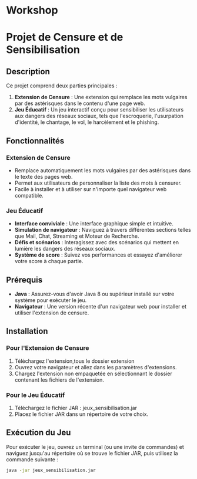# Workshop

# Projet de Censure et de Sensibilisation

## Description

Ce projet comprend deux parties principales :

1. **Extension de Censure** : Une extension qui remplace les mots vulgaires par des astérisques dans le contenu d'une page web.
2. **Jeu Éducatif** : Un jeu interactif conçu pour sensibiliser les utilisateurs aux dangers des réseaux sociaux, tels que l'escroquerie, l'usurpation d'identité, le chantage, le vol, le harcèlement et le phishing.

## Fonctionnalités

### Extension de Censure

- Remplace automatiquement les mots vulgaires par des astérisques dans le texte des pages web.
- Permet aux utilisateurs de personnaliser la liste des mots à censurer.
- Facile à installer et à utiliser sur n'importe quel navigateur web compatible.

### Jeu Éducatif

- **Interface conviviale** : Une interface graphique simple et intuitive.
- **Simulation de navigateur** : Naviguez à travers différentes sections telles que Mail, Chat, Streaming et Moteur de Recherche.
- **Défis et scénarios** : Interagissez avec des scénarios qui mettent en lumière les dangers des réseaux sociaux.
- **Système de score** : Suivez vos performances et essayez d'améliorer votre score à chaque partie.

## Prérequis

- **Java** : Assurez-vous d'avoir Java 8 ou supérieur installé sur votre système pour exécuter le jeu.
- **Navigateur** : Une version récente d'un navigateur web pour installer et utiliser l'extension de censure.

## Installation

### Pour l'Extension de Censure

1. Téléchargez l'extension,tous le dossier extension 
2. Ouvrez votre navigateur et allez dans les paramètres d'extensions.
3. Chargez l'extension non empaquetée en sélectionnant le dossier contenant les fichiers de l'extension.

### Pour le Jeu Éducatif

1. Téléchargez le fichier JAR : jeux_sensibilisation.jar
2. Placez le fichier JAR dans un répertoire de votre choix.

## Exécution du Jeu

Pour exécuter le jeu, ouvrez un terminal (ou une invite de commandes) et naviguez jusqu'au répertoire où se trouve le fichier JAR, puis utilisez la commande suivante :

```bash
java -jar jeux_sensibilisation.jar
